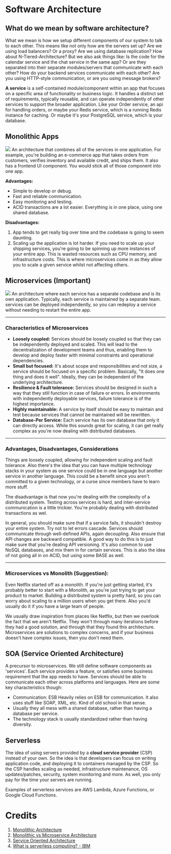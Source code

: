 # Software Architecture

## What do we mean by software architecture?
What we mean is how we setup different components of our system to talk to each other. This means like not only how are the servers set up? Are we using load balancers? Or a proxy? Are we using database replication? How about N-Tiered-Architecture? But we also ask things like: Is the code for the calendar service and the chat service in the same app? Or are they separated into their separate modules/servers that communicate with each other? How do your backend services communicate with each other? Are you using HTTP-style communication, or are you using message brokers? 

**A service** is a self-contained module/component within an app that focuses on a specific area of functionality or business logic. It handles a distinct set of requirements, typically reusable, and can operate independently of other services to support the broader application. Like your Order service, an api for handling orders, or maybe your Redis service, which is a running Redis instance for caching. Or maybe it's your PostgreSQL service, which is your database.

## Monolithic Apps
![](https://raw.githubusercontent.com/karanpratapsingh/portfolio/master/public/static/courses/system-design/chapter-III/monoliths-microservices/monolith.png)
An architecture that combines all of the services in one application. For example, you're building an e-commerce app that takes orders from customers, verifies inventory and available credit, and ships them. It also has a frontend UI component. You would stick all of those component into one app.

**Advantages:**
- Simple to develop or debug.
- Fast and reliable communication.
- Easy monitoring and testing.
- ACID transactions are a lot easier. Everything is in one place, using one shared database.

**Disadvantages:**
1. App tends to get really big over time and the codebase is going to seem daunting. 
2. Scaling up the application is lot harder. If you need to scale up your shipping services, you're going to be spinning up more instances of your entire app. This is wasted resources such as CPU memory, and infrastructure costs. This is where microservices come in as they allow you to scale a given service whilst not affecting others.

## Microservices (Important)
![](https://raw.githubusercontent.com/karanpratapsingh/portfolio/master/public/static/courses/system-design/chapter-III/monoliths-microservices/microservices.png)
An architecture where each service has a separate codebase and is its own application. Typically, each service is maintained by a separate team. services can be deployed independently, so you can redeploy a service without needing to restart the entire app.

---
### Characteristics of Microservices
- **Loosely coupled:** Services should be loosely coupled so that they can be independently deployed and scaled. This will lead to the decentralization of development teams and thus, enabling them to develop and deploy faster with minimal constraints and operational dependencies.
- **Small but focused:** It's about scope and responsibilities and not size, a service should be focused on a specific problem. Basically, "It does one thing and does it well". Ideally, they can be independent of the underlying architecture.
- **Resilience & Fault tolerance:**  Services should be designed in such a way that they still function in case of failure or errors. In environments with independently deployable services, failure tolerance is of the highest importance. 
- **Highly maintainable:** A service by itself should be easy to maintain and test because services that cannot be maintained will be rewritten.
- **Database-Per Service:** Each service has its own database that only it can directly access. While this sounds great for scaling, it can get really complex as you're now dealing with distributed databases.

---
### Advantages, Disadvantages, Considerations
Things are loosely coupled, allowing for independent scaling and fault tolerance. Also there's the idea that you can have multiple technology stacks in your system as one service could be in one language but another service in another language. This could be a benefit since you aren't committed to a given technology, or a curse since members have to learn more stuff.

The disadvantage is that now you're dealing with the complexity of a distributed system. Testing across services is hard, and inter-service communication is a little trickier. You're probably dealing with distributed transactions as wel.

In general, you should make sure that if a service fails, it shouldn't destroy your entire system. Try not to let errors cascade. Services should communicate through well-defined APIs, again decoupling. Also ensure that API changes are backward compatible. A good way to do this is to just make sure that you're dealing API versioning. It's also common to use NoSQL databases, and mix them in for certain services. This is also the idea of not going all in on ACID, but using some BASE as well.

---
### Microservices vs Monolith (Suggestion):
Even Netflix started off as a monolith. If you're just getting started, it's probably better to start with a Monolith, as you're just trying to get your product to market. Building a distributed system is pretty hard, so you can worry about scaling to a million users when you get there. Also you'd usually do it if you have a large team of people.

We usually draw inspiration from places like Netflix, but then we overlook the fact that we aren't Netflix. They won't through many iterations before they had a good solution, and through that they found this architecture. Microservices are solutions to complex concerns, and if your business doesn't have complex issues, then you don't need them.



## SOA (Service Oriented Architecture)
A precursor to microservices. We still define software components as 'services'. Each service provides a feature, or satisfies some business requirement that the app needs to have. Services should be able to communicate each other across platforms and languages. Here are some key characteristics though:
- Communication: ESB Heavily relies on ESB for communication. It also uses stuff like SOAP, XML, etc. Kind of old school in that sense.
- Usually they all mess with a shared database, rather than having a database per service.
- The technology stack is usually standardized rather than having diversity.

## Serverless
The idea of using servers provided by a **cloud service provider** (CSP) instead of your own. So the idea is that developers can focus on writing application code, and deploying it to containers managed by the CSP. So the CSP handles scaling as needed, infrastructure maintenance, OS updates/patches, security, system monitoring and more. As well, you only pay for the time your servers are running.

Examples of serverless services are AWS Lambda, Azure Functions, or Google Cloud Functions. 


# Credits
1. [Monolithic Architecture](https://microservices.io/patterns/monolithic.html)
2. [Monolithic vs Microservice Architecture](https://youtu.be/NdeTGlZ__Do?si=ShYkjeHQFC8iio4P)
3. [Service Oriented Architecture](https://aws.amazon.com/what-is/service-oriented-architecture/#:~:text=you%20implement%20microservices%3F-,What%20is%20service%2Doriented%20architecture%3F,other%20across%20platforms%20and%20languages.)
4. [What is serverless computing? - IBM](https://www.ibm.com/topics/serverless)

